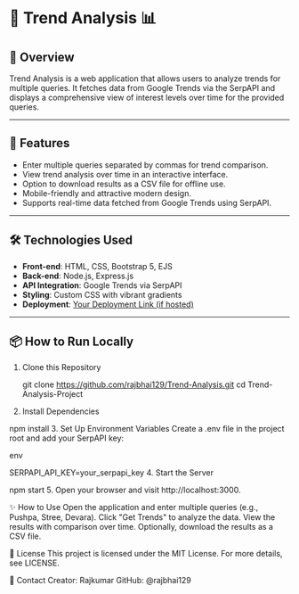 # 🧐 Trend Analysis 📊

## 🌟 Overview
Trend Analysis is a web application that allows users to analyze trends for multiple queries. It fetches data from Google Trends via the SerpAPI and displays a comprehensive view of interest levels over time for the provided queries. 

---

## 🚀 Features
- Enter multiple queries separated by commas for trend comparison.
- View trend analysis over time in an interactive interface.
- Option to download results as a CSV file for offline use.
- Mobile-friendly and attractive modern design.
- Supports real-time data fetched from Google Trends using SerpAPI.

---

## 🛠️ Technologies Used
- **Front-end**: HTML, CSS, Bootstrap 5, EJS
- **Back-end**: Node.js, Express.js
- **API Integration**: Google Trends via SerpAPI
- **Styling**: Custom CSS with vibrant gradients
- **Deployment**: [Your Deployment Link (if hosted)](https://example.com)

---

## 📦 How to Run Locally

1. Clone this Repository
   
   git clone https://github.com/rajbhai129/Trend-Analysis.git
   cd Trend-Analysis-Project

2. Install Dependencies



npm install
3. Set Up Environment Variables
Create a .env file in the project root and add your SerpAPI key:

env

SERPAPI_API_KEY=your_serpapi_key
4. Start the Server


npm start
5. Open your browser and visit http://localhost:3000.

✨ How to Use
Open the application and enter multiple queries (e.g., Pushpa, Stree, Devara).
Click "Get Trends" to analyze the data.
View the results with comparison over time.
Optionally, download the results as a CSV file.




📝 License
This project is licensed under the MIT License.
For more details, see LICENSE.

📧 Contact
Creator: Rajkumar
GitHub: @rajbhai129









